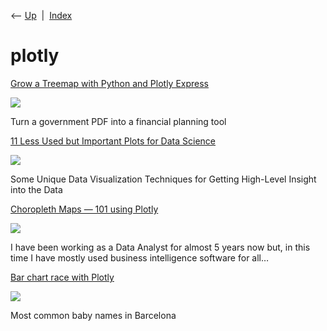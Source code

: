 <div class="nav">

⟵ [Up](index.html)  \|  [Index](index.html)

</div>

# plotly

<div class="cards">

<div class="card">

<div class="card-title">

[Grow a Treemap with Python and Plotly
Express](https://towardsdatascience.com/grow-a-treemap-with-python-and-plotly-express-963706a2bd74?source=rss----7f60cf5620c9---4)

</div>

<div class="card-image">

[![](https://miro.medium.com/v2/resize:fit:1200/1*BWUeN6XQV8qx8VNGA5a5OQ.jpeg)](https://towardsdatascience.com/grow-a-treemap-with-python-and-plotly-express-963706a2bd74?source=rss----7f60cf5620c9---4)

</div>

Turn a government PDF into a financial planning tool

</div>

<div class="card">

<div class="card-title">

[11 Less Used but Important Plots for Data
Science](https://towardsdatascience.com/11-less-used-but-important-plots-for-data-science-dede3f9b7ebd?source=rss----7f60cf5620c9---4)

</div>

<div class="card-image">

[![](https://miro.medium.com/v2/resize:fit:1200/1*bhEmrxTUTfh1ntw7ZfY2lg.png)](https://towardsdatascience.com/11-less-used-but-important-plots-for-data-science-dede3f9b7ebd?source=rss----7f60cf5620c9---4)

</div>

Some Unique Data Visualization Techniques for Getting High-Level Insight
into the Data

</div>

<div class="card">

<div class="card-title">

[Choropleth Maps — 101 using
Plotly](https://towardsdatascience.com/choropleth-maps-101-using-plotly-5daf85e7275d?source=rss----7f60cf5620c9---4)

</div>

<div class="card-image">

[![](https://miro.medium.com/v2/resize:fit:990/1*sTOnccx-vLXkUMsXU9qG-A.png)](https://towardsdatascience.com/choropleth-maps-101-using-plotly-5daf85e7275d?source=rss----7f60cf5620c9---4)

</div>

I have been working as a Data Analyst for almost 5 years now but, in
this time I have mostly used business intelligence software for all…

</div>

<div class="card">

<div class="card-title">

[Bar chart race with
Plotly](https://towardsdatascience.com/bar-chart-race-with-plotly-f36f3a5df4f1?source=rss----7f60cf5620c9---4)

</div>

<div class="card-image">

[![](https://miro.medium.com/v2/da:true/resize:fit:976/1*lvMMAZBvPwW38ap8xh8Xkw.gif)](https://towardsdatascience.com/bar-chart-race-with-plotly-f36f3a5df4f1?source=rss----7f60cf5620c9---4)

</div>

Most common baby names in Barcelona

</div>

</div>
